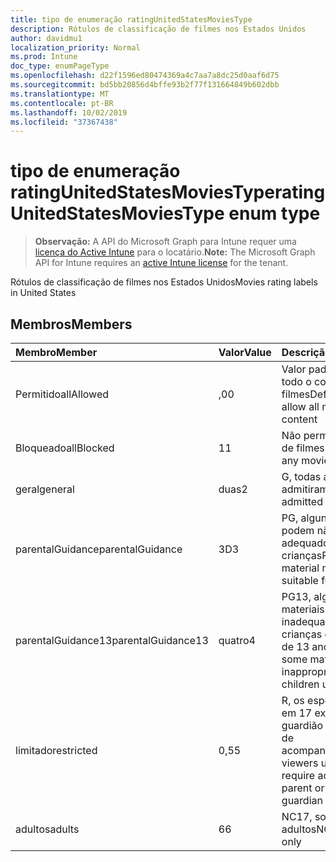 ```yaml
---
title: tipo de enumeração ratingUnitedStatesMoviesType
description: Rótulos de classificação de filmes nos Estados Unidos
author: davidmu1
localization_priority: Normal
ms.prod: Intune
doc_type: enumPageType
ms.openlocfilehash: d22f1596ed80474369a4c7aa7a8dc25d0aaf6d75
ms.sourcegitcommit: bd5bb20856d4bffe93b2f77f131664849b602dbb
ms.translationtype: MT
ms.contentlocale: pt-BR
ms.lasthandoff: 10/02/2019
ms.locfileid: "37367438"
---
```

# <a name="ratingunitedstatesmoviestype-enum-type"></a><span data-ttu-id="4c89a-103">tipo de enumeração ratingUnitedStatesMoviesType</span><span class="sxs-lookup"><span data-stu-id="4c89a-103">ratingUnitedStatesMoviesType enum type</span></span>

> <span data-ttu-id="4c89a-104">**Observação:** A API do Microsoft Graph para Intune requer uma [licença do Active Intune](https://go.microsoft.com/fwlink/?linkid=839381) para o locatário.</span><span class="sxs-lookup"><span data-stu-id="4c89a-104">**Note:** The Microsoft Graph API for Intune requires an [active Intune license](https://go.microsoft.com/fwlink/?linkid=839381) for the tenant.</span></span>

<span data-ttu-id="4c89a-105">Rótulos de classificação de filmes nos Estados Unidos</span><span class="sxs-lookup"><span data-stu-id="4c89a-105">Movies rating labels in United States</span></span>

## <a name="members"></a><span data-ttu-id="4c89a-106">Membros</span><span class="sxs-lookup"><span data-stu-id="4c89a-106">Members</span></span>
|<span data-ttu-id="4c89a-107">Membro</span><span class="sxs-lookup"><span data-stu-id="4c89a-107">Member</span></span>|<span data-ttu-id="4c89a-108">Valor</span><span class="sxs-lookup"><span data-stu-id="4c89a-108">Value</span></span>|<span data-ttu-id="4c89a-109">Descrição</span><span class="sxs-lookup"><span data-stu-id="4c89a-109">Description</span></span>|
|:---|:---|:---|
|<span data-ttu-id="4c89a-110">Permitido</span><span class="sxs-lookup"><span data-stu-id="4c89a-110">allAllowed</span></span>|<span data-ttu-id="4c89a-111">,0</span><span class="sxs-lookup"><span data-stu-id="4c89a-111">0</span></span>|<span data-ttu-id="4c89a-112">Valor padrão, permitir todo o conteúdo de filmes</span><span class="sxs-lookup"><span data-stu-id="4c89a-112">Default value, allow all movies content</span></span>|
|<span data-ttu-id="4c89a-113">Bloqueado</span><span class="sxs-lookup"><span data-stu-id="4c89a-113">allBlocked</span></span>|<span data-ttu-id="4c89a-114">1</span><span class="sxs-lookup"><span data-stu-id="4c89a-114">1</span></span>|<span data-ttu-id="4c89a-115">Não permitir conteúdo de filmes</span><span class="sxs-lookup"><span data-stu-id="4c89a-115">Do not allow any movies content</span></span>|
|<span data-ttu-id="4c89a-116">geral</span><span class="sxs-lookup"><span data-stu-id="4c89a-116">general</span></span>|<span data-ttu-id="4c89a-117">duas</span><span class="sxs-lookup"><span data-stu-id="4c89a-117">2</span></span>|<span data-ttu-id="4c89a-118">G, todas as idades admitiram</span><span class="sxs-lookup"><span data-stu-id="4c89a-118">G, all ages admitted</span></span>|
|<span data-ttu-id="4c89a-119">parentalGuidance</span><span class="sxs-lookup"><span data-stu-id="4c89a-119">parentalGuidance</span></span>|<span data-ttu-id="4c89a-120">3D</span><span class="sxs-lookup"><span data-stu-id="4c89a-120">3</span></span>|<span data-ttu-id="4c89a-121">PG, alguns materiais podem não ser adequados para crianças</span><span class="sxs-lookup"><span data-stu-id="4c89a-121">PG, some material may not be suitable for children</span></span>|
|<span data-ttu-id="4c89a-122">parentalGuidance13</span><span class="sxs-lookup"><span data-stu-id="4c89a-122">parentalGuidance13</span></span>|<span data-ttu-id="4c89a-123">quatro</span><span class="sxs-lookup"><span data-stu-id="4c89a-123">4</span></span>|<span data-ttu-id="4c89a-124">PG13, alguns materiais podem ser inadequados para crianças com menos de 13 anos</span><span class="sxs-lookup"><span data-stu-id="4c89a-124">PG13, some material may be inappropriate for children under 13</span></span>|
|<span data-ttu-id="4c89a-125">limitado</span><span class="sxs-lookup"><span data-stu-id="4c89a-125">restricted</span></span>|<span data-ttu-id="4c89a-126">0,5</span><span class="sxs-lookup"><span data-stu-id="4c89a-126">5</span></span>|<span data-ttu-id="4c89a-127">R, os espectadores em 17 exigem o guardião pai ou adulto de acompanhamento</span><span class="sxs-lookup"><span data-stu-id="4c89a-127">R, viewers under 17 require accompanying parent or adult guardian</span></span>|
|<span data-ttu-id="4c89a-128">adultos</span><span class="sxs-lookup"><span data-stu-id="4c89a-128">adults</span></span>|<span data-ttu-id="4c89a-129">6</span><span class="sxs-lookup"><span data-stu-id="4c89a-129">6</span></span>|<span data-ttu-id="4c89a-130">NC17, somente para adultos</span><span class="sxs-lookup"><span data-stu-id="4c89a-130">NC17, adults only</span></span>|




